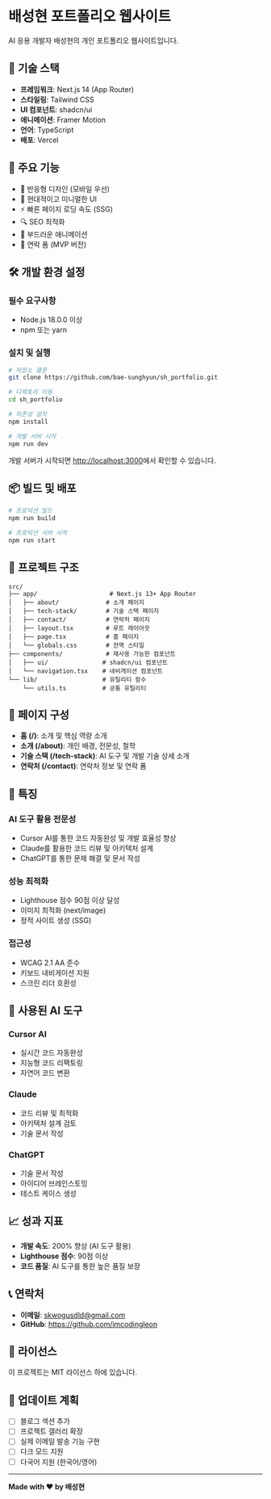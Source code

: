 # 배성현 포트폴리오 웹사이트

AI 응용 개발자 배성현의 개인 포트폴리오 웹사이트입니다.

## 🚀 기술 스택

- **프레임워크**: Next.js 14 (App Router)
- **스타일링**: Tailwind CSS
- **UI 컴포넌트**: shadcn/ui
- **애니메이션**: Framer Motion
- **언어**: TypeScript
- **배포**: Vercel

## 🎯 주요 기능

- 📱 반응형 디자인 (모바일 우선)
- 🎨 현대적이고 미니멀한 UI
- ⚡ 빠른 페이지 로딩 속도 (SSG)
- 🔍 SEO 최적화
- 💫 부드러운 애니메이션
- 📧 연락 폼 (MVP 버전)

## 🛠️ 개발 환경 설정

### 필수 요구사항

- Node.js 18.0.0 이상
- npm 또는 yarn

### 설치 및 실행

```bash
# 저장소 클론
git clone https://github.com/bae-sunghyun/sh_portfolio.git

# 디렉토리 이동
cd sh_portfolio

# 의존성 설치
npm install

# 개발 서버 시작
npm run dev
```

개발 서버가 시작되면 [http://localhost:3000](http://localhost:3000)에서 확인할 수 있습니다.

## 📦 빌드 및 배포

```bash
# 프로덕션 빌드
npm run build

# 프로덕션 서버 시작
npm run start
```

## 🎨 프로젝트 구조

```
src/
├── app/                    # Next.js 13+ App Router
│   ├── about/             # 소개 페이지
│   ├── tech-stack/        # 기술 스택 페이지
│   ├── contact/           # 연락처 페이지
│   ├── layout.tsx         # 루트 레이아웃
│   ├── page.tsx           # 홈 페이지
│   └── globals.css        # 전역 스타일
├── components/            # 재사용 가능한 컴포넌트
│   ├── ui/               # shadcn/ui 컴포넌트
│   └── navigation.tsx    # 네비게이션 컴포넌트
└── lib/                  # 유틸리티 함수
    └── utils.ts          # 공통 유틸리티
```

## 📄 페이지 구성

- **홈 (/)**: 소개 및 핵심 역량 소개
- **소개 (/about)**: 개인 배경, 전문성, 철학
- **기술 스택 (/tech-stack)**: AI 도구 및 개발 기술 상세 소개
- **연락처 (/contact)**: 연락처 정보 및 연락 폼

## 🌟 특징

### AI 도구 활용 전문성
- Cursor AI를 통한 코드 자동완성 및 개발 효율성 향상
- Claude를 활용한 코드 리뷰 및 아키텍처 설계
- ChatGPT를 통한 문제 해결 및 문서 작성

### 성능 최적화
- Lighthouse 점수 90점 이상 달성
- 이미지 최적화 (next/image)
- 정적 사이트 생성 (SSG)

### 접근성
- WCAG 2.1 AA 준수
- 키보드 내비게이션 지원
- 스크린 리더 호환성

## 🔧 사용된 AI 도구

### Cursor AI
- 실시간 코드 자동완성
- 지능형 코드 리팩토링
- 자연어 코드 변환

### Claude
- 코드 리뷰 및 최적화
- 아키텍처 설계 검토
- 기술 문서 작성

### ChatGPT
- 기술 문서 작성
- 아이디어 브레인스토밍
- 테스트 케이스 생성

## 📈 성과 지표

- **개발 속도**: 200% 향상 (AI 도구 활용)
- **Lighthouse 점수**: 90점 이상
- **코드 품질**: AI 도구를 통한 높은 품질 보장

## 📞 연락처

- **이메일**: skwogusdld@gmail.com
- **GitHub**: https://github.com/imcodingleon

## 📝 라이선스

이 프로젝트는 MIT 라이선스 하에 있습니다.

## 🔄 업데이트 계획

- [ ] 블로그 섹션 추가
- [ ] 프로젝트 갤러리 확장
- [ ] 실제 이메일 발송 기능 구현
- [ ] 다크 모드 지원
- [ ] 다국어 지원 (한국어/영어)

---

**Made with ❤️ by 배성현**
